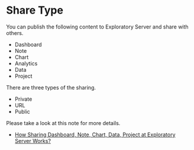 # Share Type

You can publish the following content to Exploratory Server and share with others.

* Dashboard
* Note
* Chart
* Analytics
* Data
* Project

There are three types of the sharing.

* Private
* URL
* Public

Please take a look at this note for more details.

* [How Sharing Dashboard, Note, Chart, Data, Project at Exploratory Server Works?](https://exploratory.io/note/exploratory/How-Sharing-Dashboard-Note-Chart-and-Data-at-Exploratory-Server-Works-QTd6dEH6nP)
